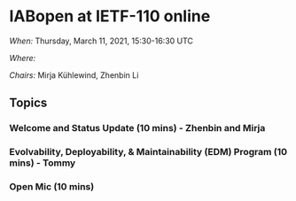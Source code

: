 # IABopen at IETF-110 online

*When:* Thursday, March 11, 2021, 15:30-16:30 UTC

*Where:* 

*Chairs:* Mirja Kühlewind, Zhenbin Li

## Topics

### Welcome and Status Update (10 mins) - Zhenbin and Mirja

### Evolvability, Deployability, & Maintainability (EDM) Program (10 mins) - Tommy

### Open Mic (10 mins)
